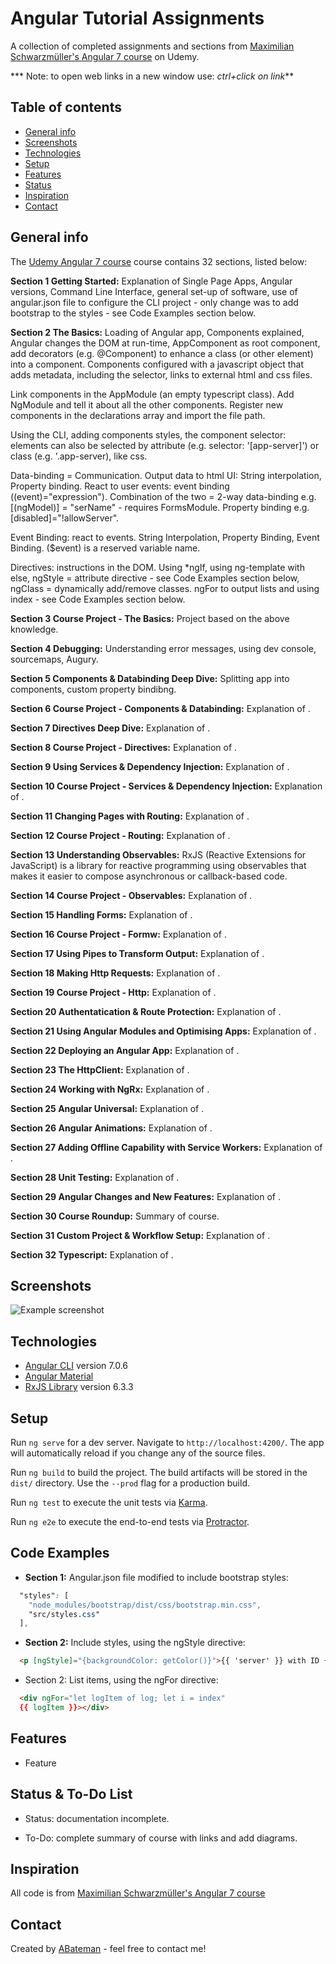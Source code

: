 # Angular Tutorial Assignments

A collection of completed assignments and sections from [Maximilian Schwarzmüller's Angular 7 course](https://www.udemy.com/the-complete-guide-to-angular-2/learn/v4/overview) on Udemy.

*** Note: to open web links in a new window use: _ctrl+click on link_**

## Table of contents

* [General info](#general-info)
* [Screenshots](#screenshots)
* [Technologies](#technologies)
* [Setup](#setup)
* [Features](#features)
* [Status](#status)
* [Inspiration](#inspiration)
* [Contact](#contact)

## General info

The [Udemy Angular 7 course](https://www.udemy.com/the-complete-guide-to-angular-2/learn/v4/overview) course contains 32 sections, listed below:

**Section 1 Getting Started:** Explanation of Single Page Apps, Angular versions, Command Line Interface, general set-up of software, use of angular.json file to configure the CLI project - only change was to add bootstrap to the styles - see Code Examples section below.

**Section 2 The Basics:** Loading of Angular app, Components explained, Angular changes the DOM at run-time, AppComponent as root component, add decorators (e.g. @Component) to enhance a class (or other element) into a component. Components configured with a javascript object that adds metadata, including the selector, links to external html and css files.

Link components in the AppModule (an empty typescript class). Add NgModule and tell it about all the other components. Register new components in the declarations array and import the file path.

Using the CLI, adding components styles, the component selector: elements can also be selected by attribute (e.g. selector: '[app-server]') or class (e.g. '.app-server), like css.

Data-binding = Communication. Output data to html UI: String interpolation, Property binding. React to user events: event binding ((event)="expression"). Combination of the two = 2-way data-binding e.g. [(ngModel)] = "serName" - requires FormsModule. Property binding e.g. [disabled]="!allowServer".

Event Binding: react to events. String Interpolation, Property Binding, Event Binding. ($event) is a reserved variable name.

Directives: instructions in the DOM. Using *ngIf, using ng-template with else, ngStyle = attribute directive  - see Code Examples section below, ngClass = dynamically add/remove classes. ngFor to output lists and using index - see Code Examples section below.

**Section 3 Course Project - The Basics:** Project based on the above knowledge.

**Section 4 Debugging:** Understanding error messages, using dev console, sourcemaps, Augury.

**Section 5 Components & Databinding Deep Dive:** Splitting app into components, custom property bindibng.

**Section 6 Course Project - Components & Databinding:** Explanation of .

**Section 7 Directives Deep Dive:** Explanation of .

**Section 8 Course Project - Directives:** Explanation of .

**Section 9 Using Services & Dependency Injection:** Explanation of .

**Section 10 Course Project - Services & Dependency Injection:** Explanation of .

**Section 11 Changing Pages with Routing:** Explanation of .

**Section 12 Course Project - Routing:** Explanation of .

**Section 13 Understanding Observables:** RxJS (Reactive Extensions for JavaScript) is a library for reactive programming using observables that makes it easier to compose asynchronous or callback-based code.

**Section 14 Course Project - Observables:** Explanation of .

**Section 15 Handling Forms:** Explanation of .

**Section 16 Course Project - Formw:** Explanation of .

**Section 17 Using Pipes to Transform Output:** Explanation of .

**Section 18 Making Http Requests:** Explanation of .

**Section 19 Course Project - Http:** Explanation of .

**Section 20 Authentatication & Route Protection:** Explanation of .

**Section 21 Using Angular Modules and Optimising Apps:** Explanation of .

**Section 22 Deploying an Angular App:** Explanation of .

**Section 23 The HttpClient:** Explanation of .

**Section 24 Working with NgRx:** Explanation of .

**Section 25 Angular Universal:** Explanation of .

**Section 26 Angular Animations:** Explanation of .

**Section 27 Adding Offline Capability with Service Workers:** Explanation of .

**Section 28 Unit Testing:** Explanation of .

**Section 29 Angular Changes and New Features:** Explanation of .

**Section 30 Course Roundup:** Summary of course.

**Section 31 Custom Project & Workflow Setup:** Explanation of .

**Section 32 Typescript:** Explanation of .

## Screenshots

![Example screenshot](./img/.png)

## Technologies

* [Angular CLI](https://github.com/angular/angular-cli) version 7.0.6
* [Angular Material](https://material.angular.io/)
* [RxJS Library](https://angular.io/guide/rx-library) version 6.3.3

## Setup

Run `ng serve` for a dev server. Navigate to `http://localhost:4200/`. The app will automatically reload if you change any of the source files.

Run `ng build` to build the project. The build artifacts will be stored in the `dist/` directory. Use the `--prod` flag for a production build.

Run `ng test` to execute the unit tests via [Karma](https://karma-runner.github.io).

Run `ng e2e` to execute the end-to-end tests via [Protractor](http://www.protractortest.org/).

## Code Examples

* **Section 1:** Angular.json file modified to include bootstrap styles:

```css
  "styles": [
    "node_modules/bootstrap/dist/css/bootstrap.min.css",
    "src/styles.css"
  ],

```

* **Section 2:** Include styles, using the ngStyle directive:

```html
  <p [ngStyle]="{backgroundColor: getColor()}">{{ 'server' }} with ID {{ serverId }} is {{ getServerStatus }}</p>

```

* Section 2: List items, using the ngFor directive:

```html
  <div ngFor="let logItem of log; let i = index"
  {{ logItem }}></div>

```

## Features

* Feature

## Status & To-Do List

* Status: documentation incomplete.

* To-Do: complete summary of course with links and add diagrams.

## Inspiration

All code is from [Maximilian Schwarzmüller's Angular 7 course](https://www.udemy.com/the-complete-guide-to-angular-2/learn/v4/overview)

## Contact

Created by [ABateman](https://www.andrewbateman.org) - feel free to contact me!
